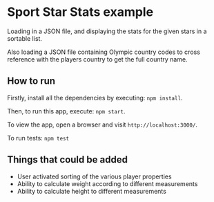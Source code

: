 # Sport Star Stats example

Loading in a JSON file, and displaying the stats for the given stars in a sortable list.

Also loading a JSON file containing Olympic country codes to cross reference with the players country to get the full country name.

## How to run
Firstly, install all the dependencies by executing: `npm install`.

Then, to run this app, execute: `npm start`.

To view the app, open a browser and visit `http://localhost:3000/`.

To run tests: `npm test`

## Things that could be added

- User activated sorting of the various player properties
- Ability to calculate weight according to different measurements
- Ability to calculate height to different measurements